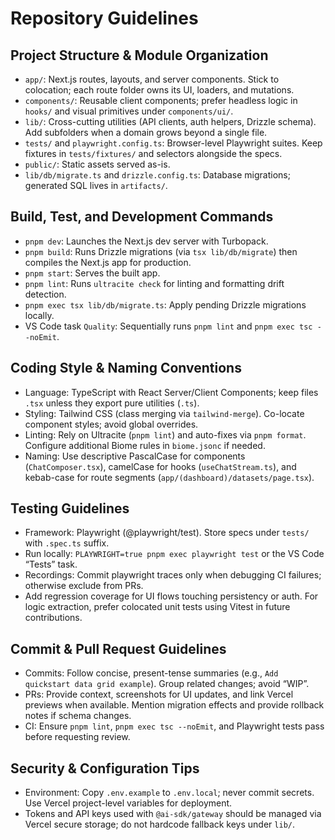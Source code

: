 # Repository Guidelines

## Project Structure & Module Organization
- `app/`: Next.js routes, layouts, and server components. Stick to colocation; each route folder owns its UI, loaders, and mutations.
- `components/`: Reusable client components; prefer headless logic in `hooks/` and visual primitives under `components/ui/`.
- `lib/`: Cross-cutting utilities (API clients, auth helpers, Drizzle schema). Add subfolders when a domain grows beyond a single file.
- `tests/` and `playwright.config.ts`: Browser-level Playwright suites. Keep fixtures in `tests/fixtures/` and selectors alongside the specs.
- `public/`: Static assets served as-is.
- `lib/db/migrate.ts` and `drizzle.config.ts`: Database migrations; generated SQL lives in `artifacts/`.

## Build, Test, and Development Commands
- `pnpm dev`: Launches the Next.js dev server with Turbopack.
- `pnpm build`: Runs Drizzle migrations (via `tsx lib/db/migrate`) then compiles the Next.js app for production.
- `pnpm start`: Serves the built app.
- `pnpm lint`: Runs `ultracite check` for linting and formatting drift detection.
- `pnpm exec tsx lib/db/migrate.ts`: Apply pending Drizzle migrations locally.
- VS Code task `Quality`: Sequentially runs `pnpm lint` and `pnpm exec tsc --noEmit`.

## Coding Style & Naming Conventions
- Language: TypeScript with React Server/Client Components; keep files `.tsx` unless they export pure utilities (`.ts`).
- Styling: Tailwind CSS (class merging via `tailwind-merge`). Co-locate component styles; avoid global overrides.
- Linting: Rely on Ultracite (`pnpm lint`) and auto-fixes via `pnpm format`. Configure additional Biome rules in `biome.jsonc` if needed.
- Naming: Use descriptive PascalCase for components (`ChatComposer.tsx`), camelCase for hooks (`useChatStream.ts`), and kebab-case for route segments (`app/(dashboard)/datasets/page.tsx`).

## Testing Guidelines
- Framework: Playwright (@playwright/test). Store specs under `tests/` with `.spec.ts` suffix.
- Run locally: `PLAYWRIGHT=true pnpm exec playwright test` or the VS Code “Tests” task.
- Recordings: Commit playwright traces only when debugging CI failures; otherwise exclude from PRs.
- Add regression coverage for UI flows touching persistency or auth. For logic extraction, prefer colocated unit tests using Vitest in future contributions.

## Commit & Pull Request Guidelines
- Commits: Follow concise, present-tense summaries (e.g., `Add quickstart data grid example`). Group related changes; avoid “WIP”.
- PRs: Provide context, screenshots for UI updates, and link Vercel previews when available. Mention migration effects and provide rollback notes if schema changes.
- CI: Ensure `pnpm lint`, `pnpm exec tsc --noEmit`, and Playwright tests pass before requesting review.

## Security & Configuration Tips
- Environment: Copy `.env.example` to `.env.local`; never commit secrets. Use Vercel project-level variables for deployment.
- Tokens and API keys used with `@ai-sdk/gateway` should be managed via Vercel secure storage; do not hardcode fallback keys under `lib/`.
